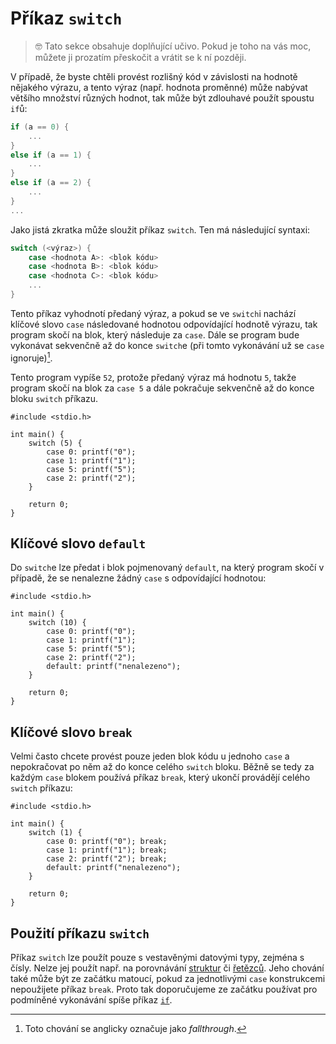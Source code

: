 # Příkaz `switch`

> 🤓 Tato sekce obsahuje doplňující učivo. Pokud je toho na vás moc, můžete ji prozatím přeskočit
> a vrátit se k ní později.

V případě, že byste chtěli provést rozlišný kód v závislosti na hodnotě nějakého výrazu,
a tento výraz (např. hodnota proměnné) může nabývat většího množství různých hodnot, tak může být
zdlouhavé použít spoustu `if`ů:
```c
if (a == 0) {
    ...
}
else if (a == 1) {
    ...
}
else if (a == 2) {
    ...
}
...
```
Jako jistá zkratka může sloužit příkaz `switch`. Ten má následující syntaxi:
```c
switch (<výraz>) {
    case <hodnota A>: <blok kódu>
    case <hodnota B>: <blok kódu>
    case <hodnota C>: <blok kódu>
    ...
}
```
Tento příkaz vyhodnotí předaný výraz, a pokud se ve `switch`i nachází klíčové slovo `case` následované
hodnotou odpovídající hodnotě výrazu, tak program skočí na blok, který následuje za `case`. Dále se program
bude vykonávat sekvenčně až do konce `switch`e (při tomto vykonávání už se `case` ignoruje)[^1].

[^1]: Toto chování se anglicky označuje jako *fallthrough*.

Tento program vypíše `52`, protože předaný výraz má hodnotu `5`, takže program skočí na blok za
`case 5` a dále pokračuje sekvenčně až do konce bloku `switch` příkazu.
```c,editable,mainbody
#include <stdio.h>

int main() {
    switch (5) {
        case 0: printf("0");
        case 1: printf("1");
        case 5: printf("5");
        case 2: printf("2");
    }

    return 0;
}
```

## Klíčové slovo `default`
Do `switch`e lze předat i blok pojmenovaný `default`, na který program skočí v případě, že se
nenalezne žádný `case` s odpovídající hodnotou:
```c,editable,mainbody
#include <stdio.h>

int main() {
    switch (10) {
        case 0: printf("0");
        case 1: printf("1");
        case 5: printf("5");
        case 2: printf("2");
        default: printf("nenalezeno");
    }

    return 0;
}
```

## Klíčové slovo `break`
Velmi často chcete provést pouze jeden blok kódu u jednoho `case` a nepokračovat po něm až do konce
celého `switch` bloku. Běžně se tedy za každým `case` blokem používá příkaz `break`, který ukončí
provádějí celého `switch` příkazu:
```c,editable,mainbody
#include <stdio.h>

int main() {
    switch (1) {
        case 0: printf("0"); break;
        case 1: printf("1"); break;
        case 2: printf("2"); break;
        default: printf("nenalezeno");
    }

    return 0;
}
```

## Použití příkazu `switch`
Příkaz `switch` lze použít pouze s vestavěnými datovými typy, zejména s čísly. Nelze jej použít např.
na porovnávání [struktur](../struktury/struktury.md) či [řetězců](../text/retezce.md). Jeho chování
také může být ze začátku matoucí, pokud za jednotlivými `case` konstrukcemi nepoužijete příkaz `break`.
Proto tak doporučujeme ze začátku používat pro podmíněné vykonávání spíše příkaz [`if`](if.md).
